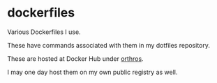 # dockerfiles

Various Dockerfiles I use.

These have commands associated with them in my dotfiles repository.

These are hosted at Docker Hub under [orthros](https://hub.docker.com/r/orthros/). 

I may one day host them on my own public registry as well.
